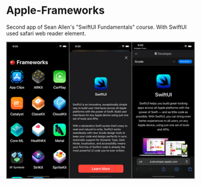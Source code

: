 # Apple-Frameworks

Second app of Sean Allen's "SwiftUI Fundamentals" course. With SwiftUI used safari web reader element.

![](./README-Assets/Image.png)
